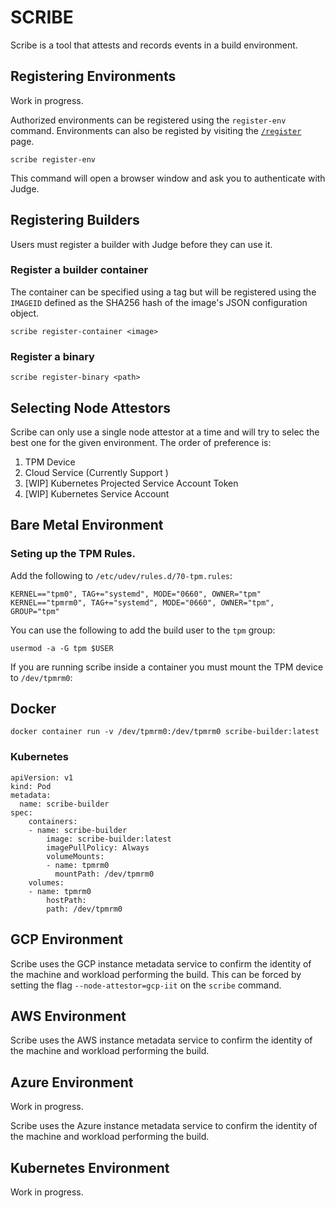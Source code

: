 # SCRIBE

Scribe is a tool that attests and records events in a build environment.


## Registering Environments

Work in progress.

Authorized environments can be registered using the `register-env` command.  Environments can also be registed by visiting the [`/register`](judge/testifysec.com/register) page.

```
scribe register-env
```

This command will open a browser window and ask you to authenticate with Judge.

## Registering Builders

Users must register a builder with Judge before they can use it.

### Register a builder container

The container can be specified using a tag but will be registered using the `IMAGEID` defined as the SHA256 hash of the image's JSON configuration object.

```
scribe register-container <image>
```

### Register a binary
```
scribe register-binary <path>
```


## Selecting Node Attestors

Scribe can only use a single node attestor at a time and will try to selec the best one for the given environment.  The order of preference is:

1. TPM Device
2. Cloud Service (Currently Support )
3. [WIP] Kubernetes Projected Service Account Token
4. [WIP] Kubernetes Service Account

## Bare Metal Environment

### Seting up the TPM Rules.

Add the following to `/etc/udev/rules.d/70-tpm.rules`:

```
KERNEL=="tpm0", TAG+="systemd", MODE="0660", OWNER="tpm"
KERNEL=="tpmrm0", TAG+="systemd", MODE="0660", OWNER="tpm", GROUP="tpm"
```

You can use the following to add the build user to the `tpm` group:

```
usermod -a -G tpm $USER
```

If you are running scribe inside a container you must mount the TPM device to `/dev/tpmrm0`:

## Docker
```
docker container run -v /dev/tpmrm0:/dev/tpmrm0 scribe-builder:latest
```


### Kubernetes
```
apiVersion: v1
kind: Pod
metadata:
  name: scribe-builder
spec:
    containers:
    - name: scribe-builder
        image: scribe-builder:latest
        imagePullPolicy: Always
        volumeMounts:
        - name: tpmrm0
          mountPath: /dev/tpmrm0
    volumes:
    - name: tpmrm0
        hostPath:
        path: /dev/tpmrm0
```



## GCP Environment

Scribe uses the GCP instance metadata service to confirm the identity of the machine and workload performing the build. This can be forced by setting the flag `--node-attestor=gcp-iit` on the `scribe` command.


## AWS Environment

Scribe uses the AWS instance metadata service to confirm the identity of the machine and workload performing the build.

## Azure Environment
Work in progress.

Scribe uses the Azure instance metadata service to confirm the identity of the machine and workload performing the build.

## Kubernetes Environment
Work in progress.
